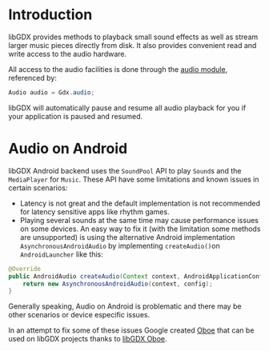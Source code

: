 # Introduction #

libGDX provides methods to playback small sound effects as well as stream larger music pieces directly from disk. It also provides convenient read and write access to the audio hardware.

All access to the audio facilities is done through the [audio module](http://libgdx.badlogicgames.com/nightlies/docs/api/com/badlogic/gdx/Audio.html), referenced by:

```java
Audio audio = Gdx.audio;
```

libGDX will automatically pause and resume all audio playback for you if your application is paused and resumed.

# Audio on Android #

libGDX Android backend uses the `SoundPool` API to play `Sound`s and the `MediaPlayer` for `Music`. These API have some limitations and known issues in certain scenarios:
- Latency is not great and the default implementation is not recommended for latency sensitive apps like rhythm games.
- Playing several sounds at the same time may cause performance issues on some devices. An easy way to fix it (with the limitation some methods are unsupported) is using the alternative Android implementation `AsynchronousAndroidAudio` by implementing `createAudio()`on `AndroidLauncher` like this:

```java
@Override
public AndroidAudio createAudio(Context context, AndroidApplicationConfiguration config) {
	return new AsynchronousAndroidAudio(context, config);
}
```

Generally speaking, Audio on Android is problematic and there may be other scenarios or device especific issues. 

In an attempt to fix some of these issues Google created [Oboe](https://github.com/google/oboe) that can be used on libGDX projects thanks to [libGDX Oboe](https://github.com/barsoosayque/libgdx-oboe).

